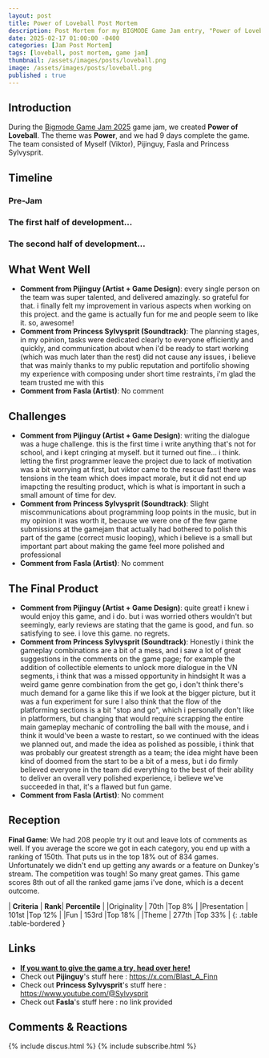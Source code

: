 ```yaml
---
layout: post
title: Power of Loveball Post Mortem
description: Post Mortem for my BIGMODE Game Jam entry, "Power of Loveball"
date: 2025-02-17 01:00:00 -0400
categories: [Jam Post Mortem]
tags: [loveball, post mortem, game jam]
thumbnail: /assets/images/posts/loveball.png
image: /assets/images/posts/loveball.png
published : true
---
```


## Introduction

During the [Bigmode Game Jam 2025](https://itch.io/jam/bigmode-game-jam-2025) game jam, we created **Power of Loveball**. The theme was **Power**, and we had 9 days complete the game. The team consisted of Myself (Viktor), Pijinguy, Fasla and Princess Sylvysprit.


## Timeline

### Pre-Jam


### The first half of development...

### The second half of development...


## What Went Well


- **Comment from Pijinguy (Artist + Game Design)**: every single person on the team was super talented, and delivered amazingly. so grateful for that. i finally felt my improvement in various aspects when working on this project. and the game is actually fun for me and people seem to like it. so, awesome!
- **Comment from Princess Sylvysprit (Soundtrack)**: The planning stages, in my opinion, tasks were dedicated clearly to everyone efficiently and quickly, and communication about when i'd be ready to start working (which was much later than the rest) did not cause any issues, i believe that was mainly thanks to my public reputation and portifolio showing my experience with composing under short time restraints, i'm glad the team trusted me with this
- **Comment from Fasla (Artist)**:  No comment


## Challenges


- **Comment from Pijinguy (Artist + Game Design)**: writing the dialogue was a huge challenge. this is the first time i write anything that's not for school, and i kept cringing at myself. but it turned out fine... i think. letting the first programmer leave the project due to lack of motivation was a bit worrying at first, but viktor came to the rescue fast! there was tensions in the team which does impact morale, but it did not end up imapcting the resulting product, which is what is important in such a small amount of time for dev.
- **Comment from Princess Sylvysprit (Soundtrack)**:  Slight miscommunications about programming loop points in the music, but in my opinion it was worth it, because we were one of the few game submissions at the gamejam that actually had bothered to polish this part of the game (correct music looping), which i believe is a small but important part about making the game feel more polished and professional
- **Comment from Fasla (Artist)**: No comment

## The Final Product


- **Comment from Pijinguy (Artist + Game Design)**: quite great! i knew i would enjoy this game, and i do. but i was worried others wouldn't but seemingly, early reviews are stating that the game is good, and fun. so satisfying to see. i love this game. no regrets.
- **Comment from Princess Sylvysprit (Soundtrack)**: Honestly i think the gameplay combinations are a bit of a mess, and i saw a lot of great suggestions in the comments on the game page; for example the addition of collectible elements to unlock more dialogue in the VN segments, i think that was a missed opportunity in hindsight It was a weird game genre combination from the get go, i don't think there's much demand for a game like this if we look at the bigger picture, but it was a fun experiment for sure I also think that the flow of the platforming sections is a bit "stop and go", which i personally don't like in platformers, but changing that would require scrapping the entire main gameplay mechanic of controlling the ball with the mouse, and i think it would've been a waste to restart, so we continued with the ideas we planned out, and made the idea as polished as possible, i think that was probably our greatest strength as a team; the idea might have been kind of doomed from the start to be a bit of a mess, but i do firmly believed everyone in the team did everything to the best of their ability to deliver an overall very polished experience, i believe we've succeeded in that, it's a flawed but fun game.
- **Comment from Fasla (Artist)**: No comment

## Reception


**Final Game**: We had 208 people try it out and leave lots of comments as well. If you average the score we got in each category, you end up with a ranking of 150th. That puts us in the top 18% out of 834 games. Unfortunately we didn't end up getting any awards or a feature on Dunkey's stream. The competition was tough! So many great games. This game scores 8th out of all the ranked game jams i've done, which is a decent outcome.

| **Criteria**    | **Rank**| **Percentile** |
|Originality  | 70th     |Top 8%  | 
|Presentation | 101st    |Top 12% |
|Fun          | 153rd    |Top 18% |
|Theme        | 277th    |Top 33% |
{: .table .table-bordered }


## Links

- [**If you want to give the game a try, head over here!**](https://bluepinstudio.itch.io/power-of-loveball)
- Check out **Pijinguy**'s stuff here : <https://x.com/Blast_A_Finn>
- Check out **Princess Sylvysprit**'s stuff here : <https://www.youtube.com/@Sylvysprit>
- Check out **Fasla**'s stuff here : no link provided


## Comments & Reactions

{% include discus.html %}
{% include subscribe.html %}